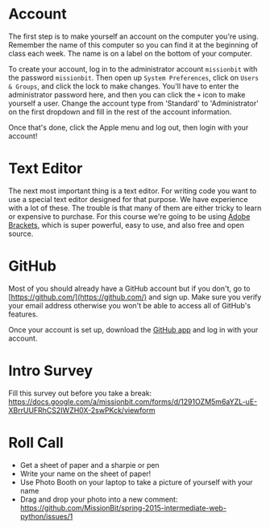 Account
=======

The first step is to make yourself an account on the computer you're
using. Remember the name of this computer so you can find it at the
beginning of class each week. The name is on a label on the bottom of
your computer.

To create your account, log in to the administrator account `missionbit`
with the password `missionbit`. Then open up `System Preferences`, click on
`Users & Groups`, and click the lock to make changes. You'll have to enter
the administrator password here, and then you can click the `+` icon to make
yourself a user. Change the account type from 'Standard' to 'Administrator'
on the first dropdown and fill in the rest of the account information.

Once that's done, click the Apple menu and log out, then login with
your account!

Text Editor
===========

The next most important thing is a text editor. For writing code you want to
use a special text editor designed for that purpose. We have experience with
a lot of these. The trouble is that many of them are either tricky to learn
or expensive to purchase. For this course we're going to be using
[Adobe Brackets](http://brackets.io/), which is super powerful, easy to use, and also free and open
source.

GitHub
======

Most of you should already have a GitHub account but if you don't, go to
[https://github.com/](https://github.com/) and sign up. Make sure you verify
your email address otherwise you won't be able to access all of GitHub's features.

Once your account is set up, download the [GitHub app](http://mac.github.com/)
and log in with your account. 

Intro Survey
============

Fill this survey out before you take a break: https://docs.google.com/a/missionbit.com/forms/d/1291OZM5m6aYZL-uE-XBrrUUFRhCS2IWZH0X-2swPKck/viewform

Roll Call
=========
* Get a sheet of paper and a sharpie or pen
* Write your name on the sheet of paper!
* Use Photo Booth on your laptop to take a picture of yourself with your name
* Drag and drop your photo into a new comment: https://github.com/MissionBit/spring-2015-intermediate-web-python/issues/1
